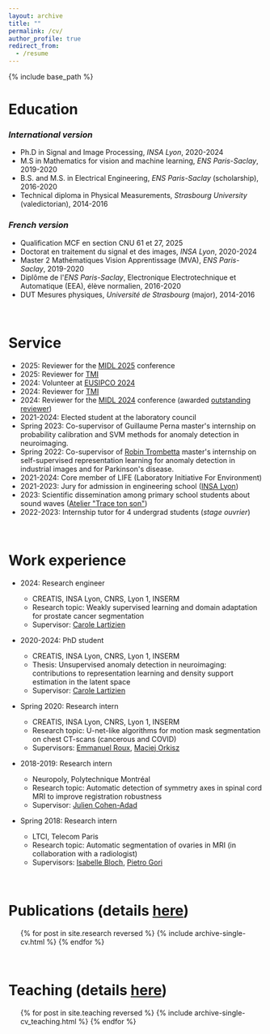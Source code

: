 ```yaml
---
layout: archive
title: ""
permalink: /cv/
author_profile: true
redirect_from:
  - /resume
---
```


{% include base_path %}

# Education  
### _International version_


* Ph.D in Signal and Image Processing, _INSA Lyon_, 2020-2024
* M.S in Mathematics for vision and machine learning, _ENS Paris-Saclay_, 2019-2020
* B.S. and M.S. in Electrical Engineering, _ENS Paris-Saclay_ (scholarship), 2016-2020
* Technical diploma in Physical Measurements, _Strasbourg University_ (valedictorian), 2014-2016


### _French version_

* Qualification MCF en section CNU 61 et 27, 2025
* Doctorat en traitement du signal et des images, _INSA Lyon_, 2020-2024
* Master 2 Mathématiques Vision Apprentissage (MVA), _ENS Paris-Saclay_, 2019-2020
* Diplôme de l'_ENS Paris-Saclay_, Electronique Electrotechnique et Automatique (EEA), élève normalien, 2016-2020
* DUT Mesures physiques, _Université de Strasbourg_ (major), 2014-2016

<br>
   

Service
======
* 2025: Reviewer for the [MIDL 2025](https://2025.midl.io/) conference
* 2025: Reviewer for [TMI](https://www.ieeetmi.org/)
* 2024: Volunteer at [EUSIPCO 2024](https://eusipcolyon.sciencesconf.org/)
* 2024: Reviewer for [TMI](https://www.ieeetmi.org/)
* 2024: Reviewer for the [MIDL 2024](https://2024.midl.io/) conference (awarded [outstanding reviewer](https://2024.midl.io/awards))
* 2021-2024: Elected student at the laboratory council
* Spring 2023: Co-supervisor of Guillaume Perna master's internship on probability calibration and SVM methods for anomaly detection in neuroimaging.
* Spring 2022: Co-supervisor of [Robin Trombetta](https://scholar.google.com/citations?user=r4WVLoMAAAAJ&hl=fr&oi=ao) master's internship on self-supervised representation learning for anomaly detection in industrial images and for Parkinson's disease.
* 2021-2024: Core member of LIFE (Laboratory Initiative For Environment)
* 2021-2023: Jury for admission in engineering school ([INSA Lyon](https://www.insa-lyon.fr/en/))
* 2023: Scientific dissemination among primary school students about sound waves ([Atelier "Trace ton son"](https://www.creatis.insa-lyon.fr/site/fr/animation-scientifique-grand-public-atelier-trace-ton-son))
* 2022-2023: Internship tutor for 4 undergrad students (_stage ouvrier_)

<br>
   

Work experience
======

* 2024: Research engineer
  * CREATIS, INSA Lyon, CNRS, Lyon 1, INSERM
  * Research topic: Weakly supervised learning and domain adaptation for prostate cancer segmentation
  * Supervisor: [Carole Lartizien](https://www.creatis.insa-lyon.fr/~lartizien/)

* 2020-2024: PhD student
  * CREATIS, INSA Lyon, CNRS, Lyon 1, INSERM
  * Thesis: Unsupervised anomaly detection in neuroimaging: contributions to representation learning and density support estimation in the latent space
  * Supervisor: [Carole Lartizien](https://www.creatis.insa-lyon.fr/~lartizien/)

* Spring 2020: Research intern
  * CREATIS, INSA Lyon, CNRS, Lyon 1, INSERM
  * Research topic: U-net-like algorithms for motion mask segmentation on chest CT-scans (cancerous and COVID)
  * Supervisors: [Emmanuel Roux](https://www.creatis.insa-lyon.fr/~roux/), [Maciej Orkisz](https://www.creatis.insa-lyon.fr/site/fr/users/orkisz)

* 2018-2019: Research intern
  * Neuropoly, Polytechnique Montréal
  * Research topic: Automatic detection of symmetry axes in spinal cord MRI to improve registration robustness
  * Supervisor: [Julien Cohen-Adad](http://neuro.polymtl.ca/team/faculty/julien-cohen-adad.html)

* Spring 2018: Research intern
  * LTCI, Telecom Paris
  * Research topic: Automatic segmentation of ovaries in MRI (in collaboration with a radiologist)
  * Supervisors: [Isabelle Bloch](https://www.telecom-paris.fr/fr/recherche/laboratoires/laboratoire-traitement-et-communication-de-linformation-ltci/nos-chercheurs/chercheurs-en-vue/isabelle-bloch), [Pietro Gori](https://perso.telecom-paristech.fr/pgori/)
  
 <br>
   



Publications (details [here](/research/))
======
  <ul>{% for post in site.research reversed %}
    {% include archive-single-cv.html %}
  {% endfor %}</ul>
  
 
<br>
   

Teaching (details [here](/teaching/))
======
  <ul>{% for post in site.teaching reversed %}
    {% include archive-single-cv_teaching.html %}
  {% endfor %}</ul>
  

